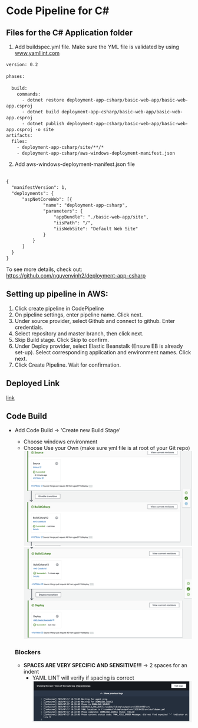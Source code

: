 # Code Pipeline for C#
## Files for the C# Application folder
1. Add buildspec.yml file. Make sure the YML file is validated by using www.yamllint.com
```
version: 0.2

phases:

  build:
    commands:
      - dotnet restore deployment-app-csharp/basic-web-app/basic-web-app.csproj
      - dotnet build deployment-app-csharp/basic-web-app/basic-web-app.csproj
      - dotnet publish deployment-app-csharp/basic-web-app/basic-web-app.csproj -o site
artifacts:
  files:
    - deployment-app-csharp/site/**/*
    - deployment-app-csharp/aws-windows-deployment-manifest.json
```
2. Add aws-windows-deployment-manifest.json file
```

{
  "manifestVersion": 1,
  "deployments": {
      "aspNetCoreWeb": [{
              "name": "deployment-app-csharp",
              "parameters": {
                  "appBundle": "./basic-web-app/site",
                  "iisPath": "/",
                  "iisWebSite": "Default Web Site"
              }
          }
      ]
  }
}
```
To see more details, check out: https://github.com/nguyenvinh2/deployment-app-csharp

## Setting up pipeline in AWS:
1. Click create pipeline in CodePipeline
2. On pipeline settings, enter pipeline name. Click next.
3. Under source provider, select Github and connect to github. Enter credentials. 
4. Select repository and master branch, then click next.
5. Skip Build stage. Click Skip to confirm.
6. Under Deploy provider, select Elastic Beanstalk (Ensure EB is already set-up). Select corresponding application and environment names. Click next.
7. Click Create Pipeline. Wait for confirmation.

## Deployed Link
[link](http://deploycsharpappenv-env.wmp3upeg2i.us-west-2.elasticbeanstalk.com/)

## Code Build
+ Add Code Build -> 'Create new Build Stage'
    + Choose windows environment
    + Choose Use your Own (make sure yml file is at root of your Git repo)
    ![](./assets/source.png)
    ![](./assets/build.png)

    ### Blockers
   
    + **SPACES ARE VERY SPECIFIC AND SENSITIVE!!!** -> 2 spaces for an indent
        + YAML LINT will verify if spacing is correct
        ![](./assets/error.png)
